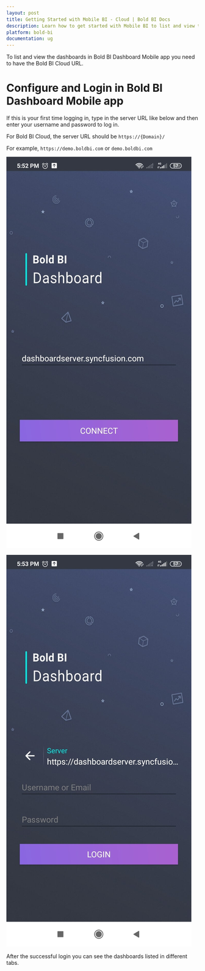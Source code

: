 ```yaml
---
layout: post
title: Getting Started with Mobile BI - Cloud | Bold BI Docs
description: Learn how to get started with Mobile BI to list and view the Bold BI Cloud dashboards through mobile app.
platform: bold-bi
documentation: ug
---
```


To list and view the dashboards in Bold BI Dashboard Mobile app you need to have the Bold BI Cloud URL.

# Configure and Login in Bold BI Dashboard Mobile app

If this is your first time logging in, type in the server URL like below and then enter your username and password to log in.

For Bold BI Cloud, the server URL should be `https://{Domain}/`

For example, `https://demo.boldbi.com` or `demo.boldbi.com`

![configuration](/static/assets/cloud/accessing-through-mobile-app/images/configuration.png)

![login](/static/assets/cloud/accessing-through-mobile-app/images/login.png)

After the successful login you can see the dashboards listed in different tabs.
